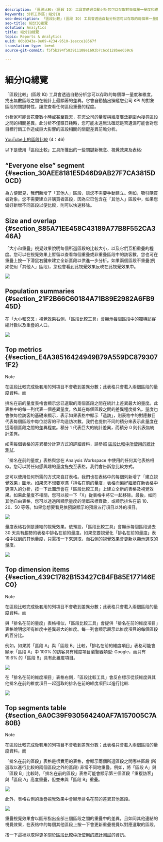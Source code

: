 ```yaml
---
description: 「區段比較」(區段 IQ) 工具會透過自動分析您可以存取的每個單一量度和維度，找出無數區段之間在統計上最顯著的差異。它會自動抽出操縱您公司 KPI 的對象區段的關鍵特性，讓您查看任何區段重疊的程度。
keywords: 分析工作區；細分IQ
seo-description: 「區段比較」(區段 IQ) 工具會透過自動分析您可以存取的每個單一量度和維度，找出無數區段之間在統計上最顯著的差異。它會自動抽出操縱您公司 KPI 的對象區段的關鍵特性，讓您查看任何區段重疊的程度。
seo-title: 細分IQ總覽
solution: Analytics
title: 細分IQ總覽
topic: Reports & Analytics
uuid: 80b8343a-8e09-4234-9510-1eecce18567f
translation-type: tm+mt
source-git-commit: f5f5b294f503911108e1693b7c6cd128bee659c6

---
```



# 細分IQ總覽

「區段比較」(區段 IQ) 工具會透過自動分析您可以存取的每個單一量度和維度，找出無數區段之間在統計上最顯著的差異。它會自動抽出操縱您公司 KPI 的對象區段的關鍵特性，讓您查看任何區段重疊的程度。

分析家可能會花費數小時或甚至數天，在您公司的量度與維度廣泛範圍內搜尋區段之間的相關差異。此分析不僅曠日耗時，您可能永遠無法確認是否遺漏可能會對您目標行銷工作造成巨大影響的區段相關的關鍵差異前瞻分析。

[YouTube上的區段比較](https://www.youtube.com/watch?v=fO3PNB93U_w&list=PL2tCx83mn7GuNnQdYGOtlyCu0V5mEZ8sS&index=38) (4：46)

以下是使用「區段比較」工具所推出的一些關鍵新概念、視覺效果及表格:

## “Everyone else” segment {#section_30AEE8181E5D46D9AB27F7CA3815D0CD}

為方便起見，我們新增了「其他人」區段，讓您不需要手動建立。例如，吸引購買者對象。您不需要建立非購買者區段，因為它已包含在「其他人」區段中，如果您偏好新增不同區段以便比較，則可以快速移除。

## Size and overlap {#section_885A71EE458C43189A77B8F552CA346A}

「大小和重疊」視覺效果說明每個所選區段的比較大小，以及它們互相重疊的程度。您可以在視覺效果上暫留以查看每個重疊或非重疊區段中的訪客數。您也可在重疊上按一下滑鼠右鍵來建立全新區段以供進一步分析。如果兩個區段不重疊(例如使用「其他人」區段)，您也會看到此視覺效果反映在此視覺效果中。

![](assets/size-overlap.png)

## Population summaries {#section_21F2B66C60184A71B89E2982A6FB945D}

在「大小和交叉」視覺效果右側，「區段比較工具」會顯示每個區段中的獨特訪客總計數以及重疊的人口。

![](assets/population_summaries.png)

## Top metrics {#section_E4A38516424949B79A559DC8793071F2}

>[!NOTE]
>
>在區段比較完成後套用的列項目不會收到差異分數；此表格只會載入兩個區段的量度資料，而

排名在前的量度表格會顯示您已選取的兩個區段之間在統計上差異最大的量度。此表格中的每一列代表一個差異量度，依其在每個區段之間的差異程度排名。量度也會依每位訪客的基礎來顯示，表示如果表格中顯示「造訪」，則表格中的對應數目代表每個區段中每位訪客的平均造訪次數。我們也提供不同的積分來表示此量度在這兩個區段之間的差異程度。積分 1 代表巨大的統計差異，而積分 0 則代表無統計差異。

如需每個表格的差異積分計算方式的詳細資料，請參照 [區段比較中所使用的統計測試](../../../../analyze/analysis-workspace/c-panels/c-segment-comparison/statistical-test.md#concept_0B6AC754EAED460283D4626983F838F4).

「排名在前的量度」表格與您在 Analysis Workspace 中使用的任何其他表格相似。您可以將任何感興趣的量度拖曳至表格，我們會告訴您比較方式。

您可以使用任何所需的方式來自訂表格。我們也在表格中的每個列新增了「建立視覺效果」圖示。如果您不想要塞滿「排名在前的量度」表格而偏好繼續在新表格中更深入的分析，按一下此圖示會在「區段比較工具」上建立全新的表格及視覺效果。如果此量度不相關，您可以按一下「X」從表格中將它一起移除。最後，如同其他自由表格，您可以透過所顯示量度的清單來標頁數，或顯示排名在前 10、20、50 等等。如果您想要看見依預設顯示的預設五行項目以外的項目。

![](assets/top-metrics.png)

量度表格右側是連結的視覺效果。依預設，「區段比較工具」會顯示每個區段過去 30 天具有趨勢的表格中排名在前的量度。如果您要視覺化「排名在前的量度」表格中找到的其他量度，只需按一下來選取，而右側的視覺效果會更新以顯示選取的量度。

![](assets/linked-viz.png)

## Top dimension items {#section_439C1782B153427CB4FB85E177146EC0}

>[!NOTE]
>
>在區段比較完成後套用的列項目不會收到差異分數；此表格只會載入兩個區段的量度資料，而

與「排名在前的量度」表格相似，「區段比較工具」會提供「排名在前的維度項目」表格說明您所有維度中差異最大的維度。每一列會顯示展示此維度項目的每個區段的百分比。

例如，如果將「區段 A」與「區段 B」比較，「排名在前的維度項目」表格可能會顯示「區段 A」中 100% 的訪客具有維度項目瀏覽器類型: Google，而只有 19.6% 的「區段 B」具有此維度項目。

![](assets/top-dimension-item1.png)

在「排名在前的維度項目」表格右側，「區段比較工具」會反白標示從該維度與其他排名在前的維度項目一起選取的排名在前的維度項目以進行比較:

![](assets/top-dimension-item.png)

## Top segments table {#section_6A0C39F930564240AF7A157005C7A80B}

>[!NOTE]
>
>在區段比較完成後套用的列項目不會收到差異分數；此表格只會載入兩個區段的量度資料，而

「排名在前的區段」表格是很實用的表格，會顯示兩個所選區段之間哪些區段 (所選取以進行比較的兩個區段之外的區段) 非常不同地重疊。例如，將「區段 A」與「區段 B」比較時，「排名在前的區段」表格可能會顯示第三個區段「重複訪客」與「區段 A」高度重疊，但並未與「區段 B」重疊。

![](assets/top-segments.png)

此外，表格右側的重疊視覺效果中會顯示排名在前的差異其他區段。

![](assets/segment-overlap.png)

重疊視覺效果會以圖形指出全部三個區段之間的重疊中的差異，且如同其他連結的視覺效果，在表格中的每個其他區段上按一下會更新重疊視覺以對應選取的區段。

按一下這裡以取得更多關於[區段比較中所使用的統計測試](../../../../analyze/analysis-workspace/c-panels/c-segment-comparison/statistical-test.md#concept_0B6AC754EAED460283D4626983F838F4)的資訊。
